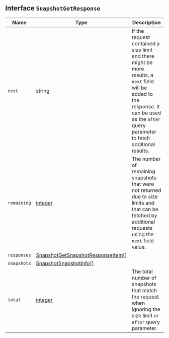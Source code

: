## Interface `SnapshotGetResponse`

| Name | Type | Description |
| - | - | - |
| `next` | string | If the request contained a size limit and there might be more results, a `next` field will be added to the response. It can be used as the `after` query parameter to fetch additional results. |
| `remaining` | [integer](./integer.md) | The number of remaining snapshots that were not returned due to size limits and that can be fetched by additional requests using the `next` field value. |
| `responses` | [SnapshotGetSnapshotResponseItem](./SnapshotGetSnapshotResponseItem.md)[] | &nbsp; |
| `snapshots` | [SnapshotSnapshotInfo](./SnapshotSnapshotInfo.md)[] | &nbsp; |
| `total` | [integer](./integer.md) | The total number of snapshots that match the request when ignoring the size limit or `after` query parameter. |
